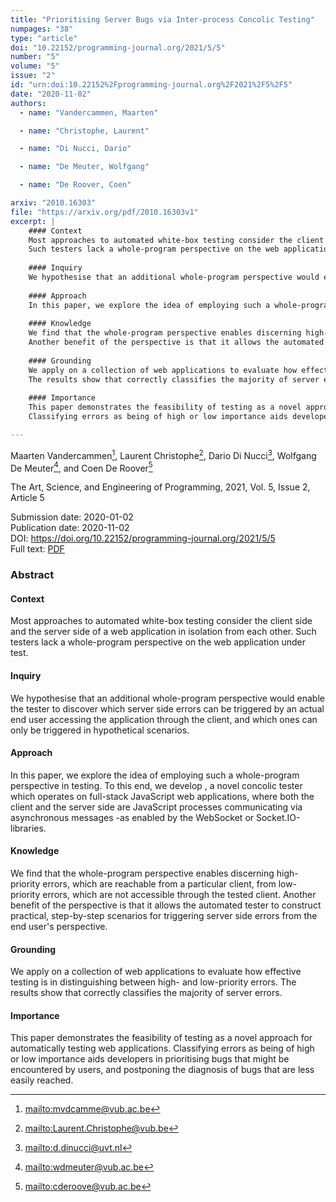 ```yaml
---
title: "Prioritising Server Bugs via Inter-process Concolic Testing"
numpages: "38"
type: "article"
doi: "10.22152/programming-journal.org/2021/5/5"
number: "5"
volume: "5"
issue: "2"
id: "urn:doi:10.22152%2Fprogramming-journal.org%2F2021%2F5%2F5"
date: "2020-11-02"
authors: 
  - name: "Vandercammen, Maarten"

  - name: "Christophe, Laurent"

  - name: "Di Nucci, Dario"

  - name: "De Meuter, Wolfgang"

  - name: "De Roover, Coen"

arxiv: "2010.16303"
file: "https://arxiv.org/pdf/2010.16303v1"
excerpt: |
    #### Context
    Most approaches to automated white-box testing consider the client side and the server side of a web application in isolation from each other.
    Such testers lack a whole-program perspective on the web application under test.
    
    #### Inquiry
    We hypothesise that an additional whole-program perspective would enable the tester to discover which server side errors can be triggered by an actual end user accessing the application through the client, and which ones can only be triggered in hypothetical scenarios.
    	
    #### Approach
    In this paper, we explore the idea of employing such a whole-program perspective in  testing. To this end, we develop , a novel concolic tester which operates on full-stack JavaScript web applications, where both the client and the server side are JavaScript processes communicating via asynchronous messages -as enabled by the WebSocket or Socket.IO-libraries.
    
    #### Knowledge
    We find that the whole-program perspective enables discerning high-priority errors, which are reachable from a particular client, from low-priority errors, which are not accessible through the tested client.
    Another benefit of the perspective is that it allows the automated tester to construct practical, step-by-step scenarios for triggering server side errors from the end user's perspective.
    
    #### Grounding
    We apply on a collection of web applications to evaluate how effective testing is in distinguishing between high- and low-priority errors.
    The results show that correctly classifies the majority of server errors.
    
    #### Importance
    This paper demonstrates the feasibility of testing as a novel approach for automatically testing web applications.
    Classifying errors as being of high or low importance aids developers in prioritising bugs that might be encountered by users, and postponing the diagnosis of bugs that are less easily reached.

---
```

Maarten Vandercammen[^1], Laurent Christophe[^2], Dario Di Nucci[^3], Wolfgang De Meuter[^4], and Coen De Roover[^5]

The Art, Science, and Engineering of Programming, 2021, Vol. 5, Issue 2, Article 5

Submission date: 2020-01-02  
Publication date: 2020-11-02  
DOI: <https://doi.org/10.22152/programming-journal.org/2021/5/5>  
Full text: [PDF](https://arxiv.org/pdf/2010.16303v1)  


### Abstract
#### Context
Most approaches to automated white-box testing consider the client side and the server side of a web application in isolation from each other.
Such testers lack a whole-program perspective on the web application under test.

#### Inquiry
We hypothesise that an additional whole-program perspective would enable the tester to discover which server side errors can be triggered by an actual end user accessing the application through the client, and which ones can only be triggered in hypothetical scenarios.
	
#### Approach
In this paper, we explore the idea of employing such a whole-program perspective in  testing. To this end, we develop , a novel concolic tester which operates on full-stack JavaScript web applications, where both the client and the server side are JavaScript processes communicating via asynchronous messages -as enabled by the WebSocket or Socket.IO-libraries.

#### Knowledge
We find that the whole-program perspective enables discerning high-priority errors, which are reachable from a particular client, from low-priority errors, which are not accessible through the tested client.
Another benefit of the perspective is that it allows the automated tester to construct practical, step-by-step scenarios for triggering server side errors from the end user's perspective.

#### Grounding
We apply on a collection of web applications to evaluate how effective testing is in distinguishing between high- and low-priority errors.
The results show that correctly classifies the majority of server errors.

#### Importance
This paper demonstrates the feasibility of testing as a novel approach for automatically testing web applications.
Classifying errors as being of high or low importance aids developers in prioritising bugs that might be encountered by users, and postponing the diagnosis of bugs that are less easily reached.



[^1]: <mailto:mvdcamme@vub.ac.be>
[^2]: <mailto:Laurent.Christophe@vub.be>
[^3]: <mailto:d.dinucci@uvt.nl>
[^4]: <mailto:wdmeuter@vub.ac.be>
[^5]: <mailto:cderoove@vub.ac.be>
